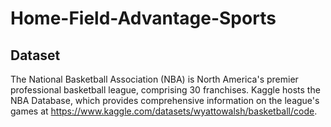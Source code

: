 # Home-Field-Advantage-Sports
## Dataset
The National Basketball Association (NBA) is North America's premier professional basketball league, comprising 30 franchises. Kaggle hosts the NBA Database, which provides comprehensive information on the league's games at https://www.kaggle.com/datasets/wyattowalsh/basketball/code.
